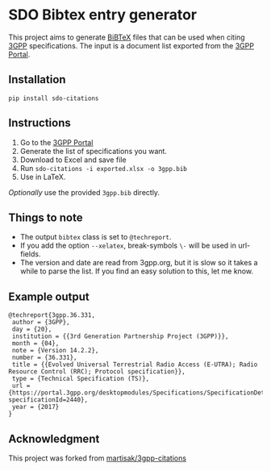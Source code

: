 # SDO Bibtex entry generator

This project aims to generate [BiBTeX](http://www.bibtex.org/) files that
can be used when citing [3GPP](3gpp.org) specifications. The input is a
document list exported from the [3GPP Portal](https://portal.3gpp.org/).

## Installation

`pip install sdo-citations`


## Instructions

1. Go to the [3GPP Portal](https://portal.3gpp.org/#55936-specifications)
1. Generate the list of specifications you want.
1. Download to Excel and save file
1. Run `sdo-citations -i exported.xlsx -o 3gpp.bib`
1. Use in LaTeX.

*Optionally* use the provided `3gpp.bib` directly.

## Things to note

* The output `bibtex` class is set to `@techreport`.
* If you add the option `--xelatex`, break-symbols `\-` will be used in url-fields.
* The version and date are read from 3gpp.org, but it is slow so it takes a while to parse the list. If you find an easy solution to this, let me know.

## Example output

~~~
@techreport{3gpp.36.331,
 author = {3GPP},
 day = {20},
 institution = {{3rd Generation Partnership Project (3GPP)}},
 month = {04},
 note = {Version 14.2.2},
 number = {36.331},
 title = {{Evolved Universal Terrestrial Radio Access (E-UTRA); Radio Resource Control (RRC); Protocol specification}},
 type = {Technical Specification (TS)},
 url = {https://portal.3gpp.org/desktopmodules/Specifications/SpecificationDetails.aspx?specificationId=2440},
 year = {2017}
}
~~~


## Acknowledgment

This project was forked from [martisak/3gpp-citations](https://github.com/martisak/3gpp-citations)
